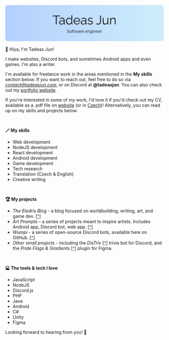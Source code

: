 ![header](github/header.png)

👋 Hiya, I'm Tadeas Jun!

I make websites, Discord bots, and sometimes Android apps and even games. I'm also a writer.

I'm available for freelance work in the areas mentioned in the **My skills** section below. If you want to reach out, feel free to do so via *contact@tadeasjun.com*, or on Discord at **@tadeasjun**. You can also check out my [portfolio website](https://www.tadeasjun.com/).

If you're interested in some of my work, I'd love it if you'd check out my CV, available as a .pdf file on [website](https://www.tadeasjun.com/assets/pdf/tadeasjun_cv_en.pdf) (or in [Czech](https://www.tadeasjun.com/assets/pdf/tadeasjun_cv_cs.pdf))! Alternatively, you can read up on my skills and projects below.

&nbsp; &nbsp; 

**🪄  My skills**
- Web development
- NodeJS development
- React development
- Android development
- Game development
- Tech research
- Translation (Czech & English)
- Creative writing

&nbsp; &nbsp; 

**🏆  My projects**
- *The Eledris Blog* - a blog focused on worldbuilding, writing, art, and game dev. [[^]](https://eledris.com/)
- *Art Prompts* - a series of projects meant to inspire artists. Includes Android app, Discord bot, web app. [[^]](https://artprompts.app/)
- *Wumpi* - a series of open-source Discord bots, available here on GitHub. [[^]](https://github.com/stars/Tadeas-Jun/lists/wumpi/)
- *Other small projects* - including the *DisTriv* [[^]](https://discord.com/api/oauth2/authorize?client_id=836169090380070942&permissions=2147483648&scope=bot%20applications.commands) trivia bot for Discord, and the *Pride Flags & Gradients* [[^]](https://github.com/Tadeas-Jun/figma-pride) plugin for Figma.

&nbsp; &nbsp; 

**💻  The tools & tech I love**
- JavaScript
- NodeJS
- Discord.js
- PHP
- Java
- Android
- C#
- Unity
- Figma

Looking forward to hearing from you! 💖
